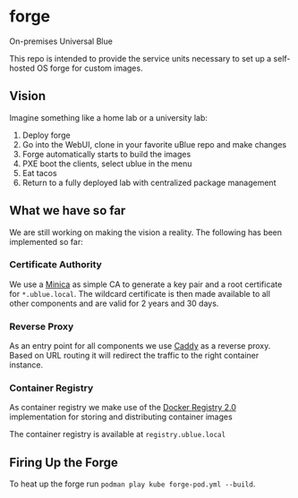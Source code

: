 # forge

On-premises Universal Blue

This repo is intended to provide the service units necessary to set up a
self-hosted OS forge for custom images.

## Vision

Imagine something like a home lab or a university lab:

1. Deploy forge
2. Go into the WebUI, clone in your favorite uBlue repo and make changes
3. Forge automatically starts to build the images
4. PXE boot the clients, select ublue in the menu
5. Eat tacos
6. Return to a fully deployed lab with centralized package management

## What we have so far

We are still working on making the vision a reality. The following has been
implemented so far:

### Certificate Authority

We use a [Minica](https://github.com/jsha/minica) as simple CA to generate a
key pair and a root certificate for `*.ublue.local`. The wildcard certificate is
then made available to all other components and are valid for 2 years and 30 days.

### Reverse Proxy

As an entry point for all components we use [Caddy](https://caddyserver.com/) as
a reverse proxy. Based on URL routing it will redirect the traffic to the
right container instance.

### Container Registry

As container registry we make use of the [Docker Registry 2.0](https://hub.docker.com/_/registry/)
implementation for storing and distributing container images

The container registry is available at `registry.ublue.local`

## Firing Up the Forge

To heat up the forge run `podman play kube forge-pod.yml --build`.
